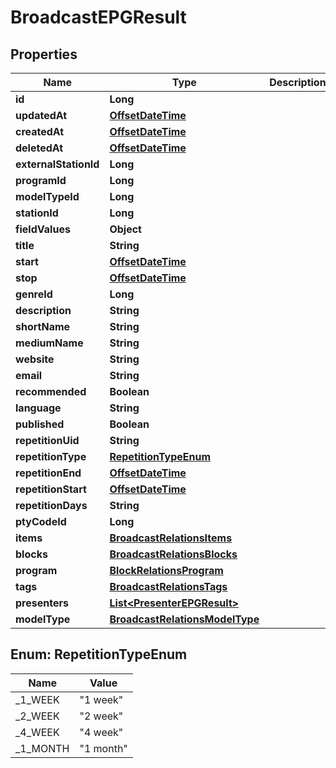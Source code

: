 
# BroadcastEPGResult

## Properties
Name | Type | Description | Notes
------------ | ------------- | ------------- | -------------
**id** | **Long** |  | 
**updatedAt** | [**OffsetDateTime**](OffsetDateTime.md) |  | 
**createdAt** | [**OffsetDateTime**](OffsetDateTime.md) |  | 
**deletedAt** | [**OffsetDateTime**](OffsetDateTime.md) |  | 
**externalStationId** | **Long** |  |  [optional]
**programId** | **Long** |  |  [optional]
**modelTypeId** | **Long** |  |  [optional]
**stationId** | **Long** |  |  [optional]
**fieldValues** | **Object** |  |  [optional]
**title** | **String** |  |  [optional]
**start** | [**OffsetDateTime**](OffsetDateTime.md) |  |  [optional]
**stop** | [**OffsetDateTime**](OffsetDateTime.md) |  |  [optional]
**genreId** | **Long** |  |  [optional]
**description** | **String** |  |  [optional]
**shortName** | **String** |  |  [optional]
**mediumName** | **String** |  |  [optional]
**website** | **String** |  |  [optional]
**email** | **String** |  |  [optional]
**recommended** | **Boolean** |  |  [optional]
**language** | **String** |  |  [optional]
**published** | **Boolean** |  |  [optional]
**repetitionUid** | **String** |  |  [optional]
**repetitionType** | [**RepetitionTypeEnum**](#RepetitionTypeEnum) |  |  [optional]
**repetitionEnd** | [**OffsetDateTime**](OffsetDateTime.md) |  |  [optional]
**repetitionStart** | [**OffsetDateTime**](OffsetDateTime.md) |  |  [optional]
**repetitionDays** | **String** |  |  [optional]
**ptyCodeId** | **Long** |  |  [optional]
**items** | [**BroadcastRelationsItems**](BroadcastRelationsItems.md) |  |  [optional]
**blocks** | [**BroadcastRelationsBlocks**](BroadcastRelationsBlocks.md) |  |  [optional]
**program** | [**BlockRelationsProgram**](BlockRelationsProgram.md) |  |  [optional]
**tags** | [**BroadcastRelationsTags**](BroadcastRelationsTags.md) |  |  [optional]
**presenters** | [**List&lt;PresenterEPGResult&gt;**](PresenterEPGResult.md) |  |  [optional]
**modelType** | [**BroadcastRelationsModelType**](BroadcastRelationsModelType.md) |  |  [optional]


<a name="RepetitionTypeEnum"></a>
## Enum: RepetitionTypeEnum
Name | Value
---- | -----
_1_WEEK | &quot;1 week&quot;
_2_WEEK | &quot;2 week&quot;
_4_WEEK | &quot;4 week&quot;
_1_MONTH | &quot;1 month&quot;



